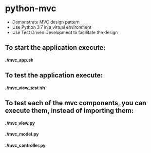 # python-mvc
* Demonstrate MVC design pattern 
* Use Python 3.7 in a virtual environment
* Use Test Driven Development to facilitate the design

## To start the application execute:

#### ./mvc_app.sh

## To test the application execute:

#### ./mvc_view_test.sh

## To test each of the mvc components, you can execute them, instead of importing them:

#### ./mvc_view.py
#### ./mvc_model.py
#### ./mvc_controller.py
